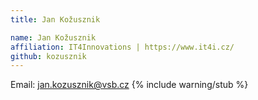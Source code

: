 ```yaml
---
title: Jan Kožusznik

name: Jan Kožusznik
affiliation: IT4Innovations | https://www.it4i.cz/
github: kozusznik
---
```

Email: jan.kozusznik@vsb.cz
{% include warning/stub %}

